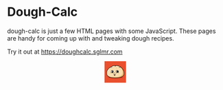 # Dough-Calc

dough-calc is just a few HTML pages with some JavaScript. These pages are handy for coming up with and tweaking dough recipes. 

Try it out at https://doughcalc.sglmr.com

<p align="center">
<img src="dough.png" style="max-height:50px !important;">
</div>


